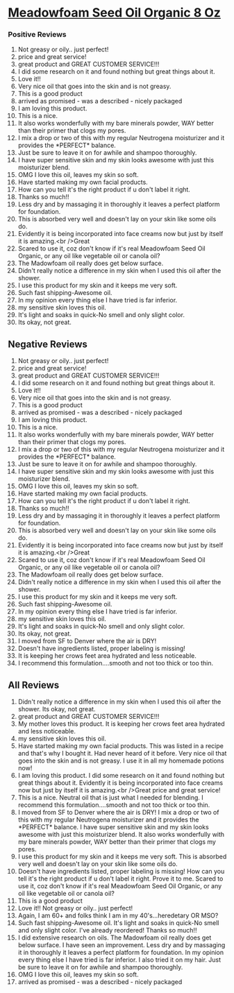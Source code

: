 # [Meadowfoam Seed Oil Organic 8 Oz](https://products.checkmycream.com/products/Meadowfoam-Seed-Oil-Organic-8-Oz.html)

### Positive Reviews

<ol>
      <li>Not greasy or oily.. just perfect!</li>
      <li>price and great service!</li>
      <li>great product and GREAT CUSTOMER SERVICE!!!</li>
      <li>I did some research on it and found nothing but great things about it.</li>
      <li>Love it!!</li>
      <li>Very nice oil that goes into the skin and is not greasy.  </li>
      <li>This is a good product</li>
      <li>arrived as promised - was a described - nicely packaged</li>
      <li>I am loving this product.</li>
      <li>This is a nice.</li>
      <li>It also works wonderfully with my bare minerals powder, WAY better than their primer that clogs my pores.</li>
      <li>I mix a drop or two of this with my regular Neutrogena moisturizer and it provides the *PERFECT* balance.</li>
      <li>Just be sure to leave it on for awhile and shampoo thoroughly.</li>
      <li>I have super sensitive skin and my skin looks awesome with just this moisturizer blend.</li>
      <li>OMG I love this oil, leaves my skin so soft.</li>
      <li>Have started making my own facial products.  </li>
      <li>How can you tell it&#x27;s the right product if u don&#x27;t label it right.</li>
      <li>Thanks so much!!</li>
      <li>Less dry and by massaging it in thoroughly it leaves a perfect platform for foundation.</li>
      <li>This is absorbed very well and doesn&#x27;t lay on your skin like some oils do.</li>
      <li>Evidently it is being incorporated into face creams now but just by itself it is amazing.&lt;br /&gt;Great</li>
      <li>Scared to use it, coz don&#x27;t know if it&#x27;s real Meadowfoam Seed Oil Organic, or any oil like vegetable oil or canola oil?</li>
      <li>The Madowfoam oil really does get below surface.</li>
      <li>Didn&#x27;t really notice a difference in my skin when I used this oil after the shower.  </li>
      <li>I use this product for my skin and it keeps me very soft.  </li>
      <li>Such fast shipping-Awesome oil.  </li>
      <li>In my opinion every thing else I have tried is far inferior.</li>
      <li>my sensitive skin loves this oil.</li>
      <li>It&#x27;s light and soaks in quick-No smell and only slight color.  </li>
      <li>Its okay, not great.</li>
</ol>


<h2>Negative Reviews</h2>
<ol>
<li> Not greasy or oily.. just perfect!</li>
<li> price and great service!</li>
<li> great product and GREAT CUSTOMER SERVICE!!!</li>
<li> I did some research on it and found nothing but great things about it.</li>
<li> Love it!!</li>
<li> Very nice oil that goes into the skin and is not greasy.  </li>
<li> This is a good product</li>
<li> arrived as promised - was a described - nicely packaged</li>
<li> I am loving this product.</li>
<li> This is a nice.</li>
<li> It also works wonderfully with my bare minerals powder, WAY better than their primer that clogs my pores.</li>
<li> I mix a drop or two of this with my regular Neutrogena moisturizer and it provides the *PERFECT* balance.</li>
<li> Just be sure to leave it on for awhile and shampoo thoroughly.</li>
<li> I have super sensitive skin and my skin looks awesome with just this moisturizer blend.</li>
<li> OMG I love this oil, leaves my skin so soft.</li>
<li> Have started making my own facial products.  </li>
<li> How can you tell it&#x27;s the right product if u don&#x27;t label it right.</li>
<li> Thanks so much!!</li>
<li> Less dry and by massaging it in thoroughly it leaves a perfect platform for foundation.</li>
<li> This is absorbed very well and doesn&#x27;t lay on your skin like some oils do.</li>
<li> Evidently it is being incorporated into face creams now but just by itself it is amazing.&lt;br /&gt;Great</li>
<li> Scared to use it, coz don&#x27;t know if it&#x27;s real Meadowfoam Seed Oil Organic, or any oil like vegetable oil or canola oil?</li>
<li> The Madowfoam oil really does get below surface.</li>
<li> Didn&#x27;t really notice a difference in my skin when I used this oil after the shower.  </li>
<li> I use this product for my skin and it keeps me very soft.  </li>
<li> Such fast shipping-Awesome oil.  </li>
<li> In my opinion every thing else I have tried is far inferior.</li>
<li> my sensitive skin loves this oil.</li>
<li> It&#x27;s light and soaks in quick-No smell and only slight color.  </li>
<li> Its okay, not great.</li>
<li> I moved from SF to Denver where the air is DRY!</li>
<li> Doesn&#x27;t have ingredients listed, proper labeling is missing!</li>
<li> It is keeping her crows feet area hydrated and less noticeable.</li>
<li> I recommend this formulation....smooth and not too thick or too thin.</li>
</ol>

<h2>All Reviews</h2>

<ol>
    <li> Didn&#x27;t really notice a difference in my skin when I used this oil after the shower.  Its okay, not great.</li>
    <li> great product and GREAT CUSTOMER SERVICE!!!</li>
    <li> My mother loves this product. It is keeping her crows feet area hydrated and less noticeable.</li>
    <li> my sensitive skin loves this oil.</li>
    <li> Have started making my own facial products.  This was listed in a recipe and that&#x27;s why I bought it.  Had never heard of it before.  Very nice oil that goes into the skin and is not greasy.  I use it in all my homemade potions now!</li>
    <li> I am loving this product. I did some research on it and found nothing but great things about it. Evidently it is being incorporated into face creams now but just by itself it is amazing.&lt;br /&gt;Great price and great service!</li>
    <li> This is a nice. Neutral oil that is just what I needed for blending.  I recommend this formulation....smooth and not too thick or too thin.</li>
    <li> I moved from SF to Denver where the air is DRY! I mix a drop or two of this with my regular Neutrogena moisturizer and it provides the *PERFECT* balance. I have super sensitive skin and my skin looks awesome with just this moisturizer blend. It also works wonderfully with my bare minerals powder, WAY better than their primer that clogs my pores.</li>
    <li> I use this product for my skin and it keeps me very soft.  This is absorbed very well and doesn&#x27;t lay on your skin like some oils do.</li>
    <li> Doesn&#x27;t have ingredients listed, proper labeling is missing! How can you tell it&#x27;s the right product if u don&#x27;t label it right. Prove it to me. Scared to use it, coz don&#x27;t know if it&#x27;s real Meadowfoam Seed Oil Organic, or any oil like vegetable oil or canola oil?</li>
    <li> This is a good product</li>
    <li> Love it!! Not greasy or oily.. just perfect!</li>
    <li> Again, I am 60+ and folks think I am in my 40&#x27;s...heredetary OR MSO?</li>
    <li> Such fast shipping-Awesome oil.  It&#x27;s light and soaks in quick-No smell and only slight color.  I&#x27;ve already reordered!  Thanks so much!!</li>
    <li> I did extensive research on oils.  The Madowfoam oil really does get below surface. I have seen an improvement. Less dry and by massaging it in thoroughly it leaves a perfect platform for foundation. In my opinion every thing else I have tried is far inferior. I also tried it on my hair. Just be sure to leave it on for awhile and shampoo thoroughly.</li>
    <li> OMG I love this oil, leaves my skin so soft.</li>
    <li> arrived as promised - was a described - nicely packaged</li>
</ol>




